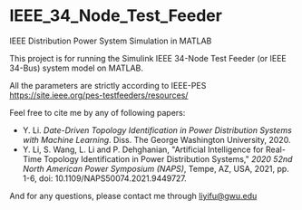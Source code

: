 # IEEE_34_Node_Test_Feeder

IEEE Distribution Power System Simulation in MATLAB

This project is for running the Simulink IEEE 34-Node Test Feeder (or IEEE 34-Bus) system model on MATLAB.

All the parameters are strictly according to IEEE-PES https://site.ieee.org/pes-testfeeders/resources/

Feel free to cite me by any of following papers:
- Y. Li. <em>Date-Driven Topology Identification in Power Distribution Systems with Machine Learning</em>. Diss. The George Washington University, 2020.
- Y. Li, S. Wang, L. Li and P. Dehghanian, "Artificial Intelligence for Real-Time Topology Identification in Power Distribution Systems," <em>2020 52nd North American Power Symposium (NAPS)</em>, Tempe, AZ, USA, 2021, pp. 1-6, doi: 10.1109/NAPS50074.2021.9449727.

And for any questions, please contact me through liyifu@gwu.edu
